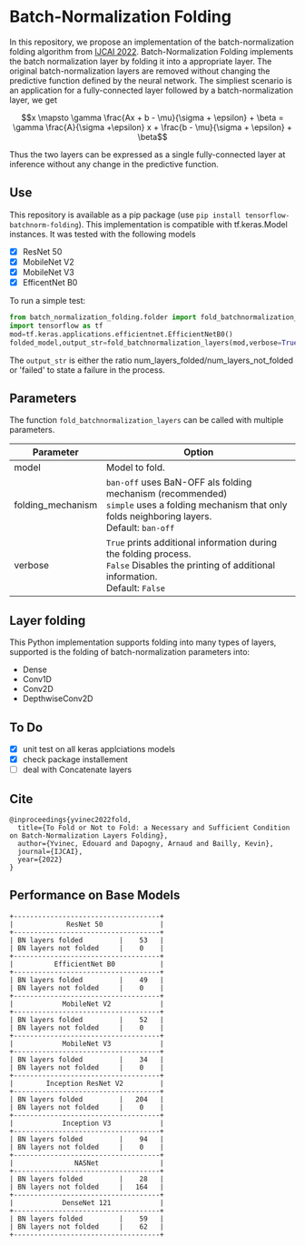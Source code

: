 # Batch-Normalization Folding

In this repository, we propose an implementation of the batch-normalization folding algorithm from [IJCAI 2022](https://arxiv.org/pdf/2203.14646.pdf). Batch-Normalization Folding implements the batch normalization layer by folding it into a appropriate layer. The original batch-normalization layers are removed without changing the predictive function defined by the neural network. The simpliest scenario is an application for a fully-connected layer followed by a batch-normalization layer, we get
```math
x \mapsto \gamma \frac{Ax + b - \mu}{\sigma + \epsilon} + \beta = \gamma \frac{A}{\sigma +\epsilon} x + \frac{b - \mu}{\sigma + \epsilon} + \beta
```
Thus the two layers can be expressed as a single fully-connected layer at inference without any change in the predictive function.

## Use

This repository is available as a pip package (use `pip install tensorflow-batchnorm-folding`).
This implementation is compatible with tf.keras.Model instances. It was tested with the following models
- [x] ResNet 50
- [x] MobileNet V2
- [x] MobileNet V3
- [x] EfficentNet B0

To run a simple test:
```python
from batch_normalization_folding.folder import fold_batchnormalization_layers
import tensorflow as tf
mod=tf.keras.applications.efficientnet.EfficientNetB0()
folded_model,output_str=fold_batchnormalization_layers(mod,verbose=True)
```
The `output_str` is either the ratio num_layers_folded/num_layers_not_folded or 'failed' to state a failure in the process.

## Parameters

The function `fold_batchnormalization_layers` can be called with multiple parameters.

| Parameter         | Option                                                                                                                                               |
|-------------------|------------------------------------------------------------------------------------------------------------------------------------------------------|
| model             | Model to fold.                                                                                                                                       |
| folding_mechanism | `ban-off` uses BaN-OFF als folding mechanism (recommended) <br> `simple` uses a folding mechanism that only folds neighboring layers. <br> Default: `ban-off`  |
| verbose           | `True` prints additional information during the folding process. <br> `False` Disables the printing of additional information. <br> Default: `False`           |

## Layer folding

This Python implementation supports folding into many types of layers, supported is the folding of batch-normalization parameters into:

 - Dense
 - Conv1D
 - Conv2D
 - DepthwiseConv2D

## To Do

- [x] unit test on all keras applciations models
- [x] check package installement
- [ ] deal with Concatenate layers

## Cite

```
@inproceedings{yvinec2022fold,
  title={To Fold or Not to Fold: a Necessary and Sufficient Condition on Batch-Normalization Layers Folding},
  author={Yvinec, Edouard and Dapogny, Arnaud and Bailly, Kevin},
  journal={IJCAI},
  year={2022}
}
```

## Performance on Base Models

```
+------------------------------------+
|             ResNet 50              |
+------------------------------------+
| BN layers folded         |    53   |
| BN layers not folded     |    0    |
+------------------------------------+
|          EfficientNet B0           |
+------------------------------------+
| BN layers folded         |    49   |
| BN layers not folded     |    0    |
+------------------------------------+
|            MobileNet V2            |
+------------------------------------+
| BN layers folded         |    52   |
| BN layers not folded     |    0    |
+------------------------------------+
|            MobileNet V3            |
+------------------------------------+
| BN layers folded         |    34   |
| BN layers not folded     |    0    |
+------------------------------------+
|        Inception ResNet V2         |
+------------------------------------+
| BN layers folded         |   204   |
| BN layers not folded     |    0    |
+------------------------------------+
|            Inception V3            |
+------------------------------------+
| BN layers folded         |    94   |
| BN layers not folded     |    0    |
+------------------------------------+
|               NASNet               |
+------------------------------------+
| BN layers folded         |    28   |
| BN layers not folded     |   164   |
+------------------------------------+
|            DenseNet 121            |
+------------------------------------+
| BN layers folded         |    59   |
| BN layers not folded     |    62   |
+------------------------------------+
```
